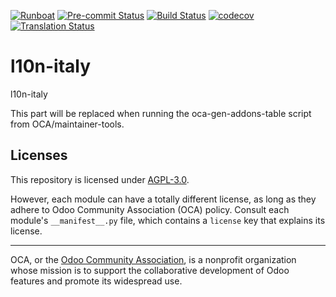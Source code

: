 
[![Runboat](https://img.shields.io/badge/runboat-Try%20me-875A7B.png)](https://runboat.odoo-community.org/builds?repo=OCA/l10n-italy&target_branch=18.0)
[![Pre-commit Status](https://github.com/OCA/l10n-italy/actions/workflows/pre-commit.yml/badge.svg?branch=18.0)](https://github.com/OCA/l10n-italy/actions/workflows/pre-commit.yml?query=branch%3A18.0)
[![Build Status](https://github.com/OCA/l10n-italy/actions/workflows/test.yml/badge.svg?branch=18.0)](https://github.com/OCA/l10n-italy/actions/workflows/test.yml?query=branch%3A18.0)
[![codecov](https://codecov.io/gh/OCA/l10n-italy/branch/18.0/graph/badge.svg)](https://codecov.io/gh/OCA/l10n-italy)
[![Translation Status](https://translation.odoo-community.org/widgets/l10n-italy-18-0/-/svg-badge.svg)](https://translation.odoo-community.org/engage/l10n-italy-18-0/?utm_source=widget)

<!-- /!\ do not modify above this line -->

# l10n-italy

l10n-italy

<!-- /!\ do not modify below this line -->

<!-- prettier-ignore-start -->

[//]: # (addons)

This part will be replaced when running the oca-gen-addons-table script from OCA/maintainer-tools.

[//]: # (end addons)

<!-- prettier-ignore-end -->

## Licenses

This repository is licensed under [AGPL-3.0](LICENSE).

However, each module can have a totally different license, as long as they adhere to Odoo Community Association (OCA)
policy. Consult each module's `__manifest__.py` file, which contains a `license` key
that explains its license.

----
OCA, or the [Odoo Community Association](http://odoo-community.org/), is a nonprofit
organization whose mission is to support the collaborative development of Odoo features
and promote its widespread use.
